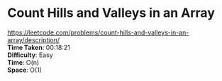 # Count Hills and Valleys in an Array
https://leetcode.com/problems/count-hills-and-valleys-in-an-array/description/ \
**Time Taken**: 00:18:21 \
**Difficulty**: Easy \
**Time**: O(n) \
**Space**: O(1)
